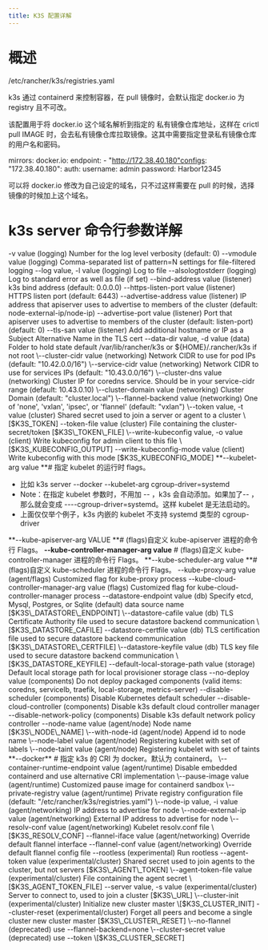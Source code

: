 ```yaml
---
title: K3S 配置详解
---
```


# 概述

/etc/rancher/k3s/registries.yaml

k3s 通过 containerd 来控制容器，在 pull 镜像时，会默认指定 docker.io 为 registry 且不可改。

该配置用于将 docker.io 这个域名解析到指定的 私有镜像仓库地址，这样在 crictl pull IMAGE 时，会去私有镜像仓库拉取镜像。这其中需要指定登录私有镜像仓库的用户名和密码。

mirrors: docker.io: endpoint: - "http://172.38.40.180"configs: "172.38.40.180": auth: username: admin password: Harbor12345

可以将 docker.io 修改为自己设定的域名，只不过这样需要在 pull 的时候，选择镜像的时候加上这个域名。

# k3s server 命令行参数详解

-v value (logging) Number for the log level verbosity (default: 0)
\--vmodule value (logging) Comma-separated list of pattern=N settings for file-filtered logging
\--log value, -l value (logging) Log to file
\--alsologtostderr (logging) Log to standard error as well as file (if set)
\--bind-address value (listener) k3s bind address (default: 0.0.0.0)
\--https-listen-port value (listener) HTTPS listen port (default: 6443)
\--advertise-address value (listener) IP address that apiserver uses to advertise to members of the cluster (default: node-external-ip/node-ip)
\--advertise-port value (listener) Port that apiserver uses to advertise to members of the cluster (default: listen-port) (default: 0)
\--tls-san value (listener) Add additional hostname or IP as a Subject Alternative Name in the TLS cert
\--data-dir value, -d value (data) Folder to hold state default /var/lib/rancher/k3s or ${HOME}/.rancher/k3s if not root
\--cluster-cidr value                       (networking) Network CIDR to use for pod IPs (default: "10.42.0.0/16")
\--service-cidr value                       (networking) Network CIDR to use for services IPs (default: "10.43.0.0/16")
\--cluster-dns value                        (networking) Cluster IP for coredns service. Should be in your service-cidr range (default: 10.43.0.10)
\--cluster-domain value                     (networking) Cluster Domain (default: "cluster.local")
\--flannel-backend value                    (networking) One of 'none', 'vxlan', 'ipsec', or 'flannel' (default: "vxlan")
\--token value, -t value                    (cluster) Shared secret used to join a server or agent to a cluster \[$K3S_TOKEN]
\--token-file value (cluster) File containing the cluster-secret/token \[$K3S\_TOKEN\_FILE]
\--write-kubeconfig value, -o value         (client) Write kubeconfig for admin client to this file \[$K3S_KUBECONFIG_OUTPUT]
\--write-kubeconfig-mode value (client) Write kubeconfig with this mode \[$K3S_KUBECONFIG_MODE]
**--kubelet-arg value **# 指定 kubelet 的运行时 flags。

- 比如 k3s server --docker --kubelet-arg cgroup-driver=systemd
- Note：在指定 kubelet 参数时，不用加 -- ，k3s 会自动添加。如果加了-- ，那么就会变成 ----cgroup-driver=systemd。这样 kubelet 是无法启动的。
- 上面仅仅举个例子，k3s 内嵌的 kubelet 不支持 systemd 类型的 cgroup-driver

**--kube-apiserver-arg VALUE **# (flags)自定义 kube-apiserver 进程的命令行 Flags。
**--kube-controller-manager-arg value** # (flags)自定义 kube-controller-manager 进程的命令行 Flags。
**--kube-scheduler-arg value **# (flags)自定义 kube-scheduler 进程的命令行 Flags。
\--kube-proxy-arg value (agent/flags) Customized flag for kube-proxy process
\--kube-cloud-controller-manager-arg value (flags) Customized flag for kube-cloud-controller-manager process
\--datastore-endpoint value (db) Specify etcd, Mysql, Postgres, or Sqlite (default) data source name \[$K3S\_DATASTORE\_ENDPOINT]
\--datastore-cafile value                   (db) TLS Certificate Authority file used to secure datastore backend communication \[$K3S_DATASTORE_CAFILE]
\--datastore-certfile value (db) TLS certification file used to secure datastore backend communication \[$K3S\_DATASTORE\_CERTFILE]
\--datastore-keyfile value                  (db) TLS key file used to secure datastore backend communication \[$K3S_DATASTORE_KEYFILE]
\--default-local-storage-path value (storage) Default local storage path for local provisioner storage class
\--no-deploy value (components) Do not deploy packaged components (valid items: coredns, servicelb, traefik, local-storage, metrics-server)
\--disable-scheduler (components) Disable Kubernetes default scheduler
\--disable-cloud-controller (components) Disable k3s default cloud controller manager
\--disable-network-policy (components) Disable k3s default network policy controller
\--node-name value (agent/node) Node name \[$K3S\_NODE\_NAME]
\--with-node-id                             (agent/node) Append id to node name
\--node-label value                         (agent/node) Registering kubelet with set of labels
\--node-taint value                         (agent/node) Registering kubelet with set of taints
**--docker** # 指定 k3s 的 CRI 为 docker。默认为 containerd。
\--container-runtime-endpoint value         (agent/runtime) Disable embedded containerd and use alternative CRI implementation
\--pause-image value                        (agent/runtime) Customized pause image for containerd sandbox
\--private-registry value                   (agent/runtime) Private registry configuration file (default: "/etc/rancher/k3s/registries.yaml")
\--node-ip value, -i value                  (agent/networking) IP address to advertise for node
\--node-external-ip value                   (agent/networking) External IP address to advertise for node
\--resolv-conf value                        (agent/networking) Kubelet resolv.conf file \[$K3S_RESOLV_CONF]
\--flannel-iface value (agent/networking) Override default flannel interface
\--flannel-conf value (agent/networking) Override default flannel config file
\--rootless (experimental) Run rootless
\--agent-token value (experimental/cluster) Shared secret used to join agents to the cluster, but not servers \[$K3S\_AGENT\_TOKEN]
\--agent-token-file value                   (experimental/cluster) File containing the agent secret \[$K3S_AGENT_TOKEN_FILE]
\--server value, -s value (experimental/cluster) Server to connect to, used to join a cluster \[$K3S\_URL]
\--cluster-init                             (experimental/cluster) Initialize new cluster master \[$K3S_CLUSTER_INIT]
\--cluster-reset (experimental/cluster) Forget all peers and become a single cluster new cluster master \[$K3S\_CLUSTER\_RESET]
\--no-flannel                               (deprecated) use --flannel-backend=none
\--cluster-secret value                     (deprecated) use --token \[$K3S_CLUSTER_SECRET]

